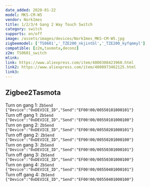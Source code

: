 ```yaml
---
date_added: 2020-01-22
model: MKS-CM-W5
vendor: NorkImes
title: 1/2/3/4 Gang 2 Way Touch Switch
category: switch
supports: on/off
image: /assets/images/devices/NorkImes_MKS-CM-W5.jpg
zigbeemodel: ['TS0601','_TZE200_nkjintbl','_TZE200_kyfqmmyl']
compatible: [z2m,tasmota,deconz]
z2m: TS0601_switch
mlink: 
link: https://www.aliexpress.com/item/4000308423960.html
link2: https://www.aliexpress.com/item/4000973462125.html
link3: 
---
```


## Zigbee2Tasmota

Turn on gang 1: `ZbSend {"Device":"0xDEVICE_ID","Send":"EF00!00/00550101000101"}`    
Turn off gang 1: `ZbSend {"Device":"0xDEVICE_ID","Send":"EF00!00/00550101000100"}`    
Turn on gang 2: `ZbSend {"Device":"0xDEVICE_ID","Send":"EF00!00/00550201000101"}`    
Turn off gang 2: `ZbSend {"Device":"0xDEVICE_ID","Send":"EF00!00/00550201000100"}`    
Turn on gang 3: `ZbSend {"Device":"0xDEVICE_ID","Send":"EF00!00/00550301000101"}`    
Turn off gang 3: `ZbSend {"Device":"0xDEVICE_ID","Send":"EF00!00/00550301000100"}`    
Turn on gang 4: `ZbSend {"Device":"0xDEVICE_ID","Send":"EF00!00/00550401000101"}`    
Turn off gang 4: `ZbSend {"Device":"0xDEVICE_ID","Send":"EF00!00/00550401000100"}`    

